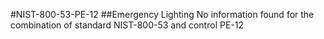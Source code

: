 #NIST-800-53-PE-12
##Emergency Lighting
No information found for the combination of standard NIST-800-53 and control PE-12
